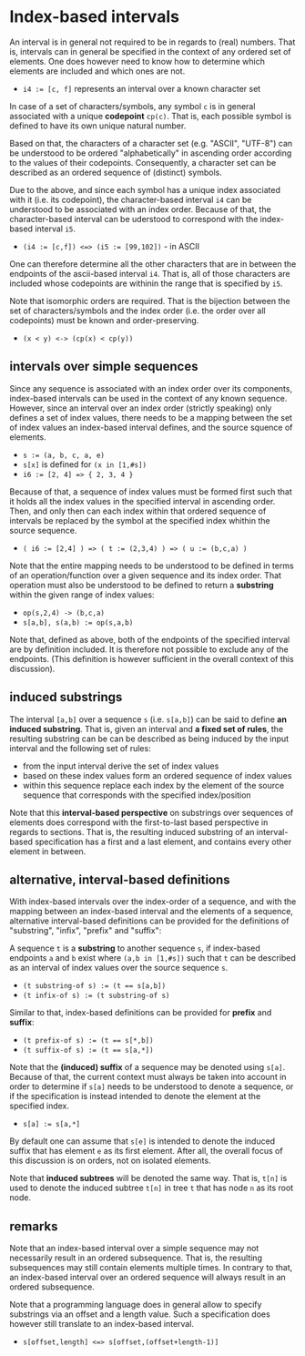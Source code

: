 
<!-- ======================================================================= -->
# Index-based intervals

An interval is in general not required to be in regards to (real) numbers. That
is, intervals can in general be specified in the context of any ordered set of
elements. One does however need to know how to determine which elements are
included and which ones are not.

* `i4 := [c, f]` represents an interval over a known character set

In case of a set of characters/symbols, any symbol `c` is in general associated
with a unique **codepoint** `cp(c)`. That is, each possible symbol is defined
to have its own unique natural number.

Based on that, the characters of a character set (e.g. "ASCII", "UTF-8") can
be understood to be ordered "alphabetically" in ascending order according to
the values of their codepoints. Consequently, a character set can be described
as an ordered sequence of (distinct) symbols.

Due to the above, and since each symbol has a unique index associated with it
(i.e. its codepoint), the character-based interval `i4` can be understood to
be associated with an index order. Because of that, the character-based interval
can be uderstood to correspond with the index-based interval `i5`.

* `(i4 := [c,f]) <=> (i5 := [99,102])` - in ASCII

One can therefore determine all the other characters that are in between the
endpoints of the ascii-based interval `i4`. That is, all of those characters
are included whose codepoints are withinin the range that is specified by `i5`.

Note that isomorphic orders are required. That is the bijection between the set
of characters/symbols and the index order (i.e. the order over all codepoints)
must be known and order-preserving.

* `(x < y) <-> (cp(x) < cp(y))`

<!-- ======================================================================= -->
## intervals over simple sequences

Since any sequence is associated with an index order over its components,
index-based intervals can be used in the context of any known sequence. However,
since an interval over an index order (strictly speaking) only defines a set of
index values, there needs to be a mapping between the set of index values an
index-based interval defines, and the source squence of elements.

* `s := (a, b, c, a, e)`
* `s[x]` is defined for `(x in [1,#s])`
* `i6 := [2, 4] => { 2, 3, 4 }`

Because of that, a sequence of index values must be formed first such that
it holds all the index values in the specified interval in ascending order.
Then, and only then can each index within that ordered sequence of intervals
be replaced by the symbol at the specified index whithin the source sequence.

* `( i6 := [2,4] ) => ( t := (2,3,4) ) => ( u := (b,c,a) )`

Note that the entire mapping needs to be understood to be defined in terms of
an operation/function over a given sequence and its index order. That operation
must also be understood to be defined to return a **substring** within the given
range of index values:

* `op(s,2,4) -> (b,c,a)`
* `s[a,b], s(a,b) := op(s,a,b)`

Note that, defined as above, both of the endpoints of the specified interval
are by definition included. It is therefore not possible to exclude any of
the endpoints. (This definition is however sufficient in the overall context
of this discussion).

<!-- ======================================================================= -->
## induced substrings

The interval `[a,b]` over a sequence `s` (i.e. `s[a,b]`) can be said to define
**an induced substring**. That is, given an interval and **a fixed set of rules**,
the resulting substring can be can be described as being induced by the input
interval and the following set of rules:

* from the input interval derive the set of index values
* based on these index values form an ordered sequence of index values
* within this sequence replace each index by the element of the source
  sequence that corresponds with the specified index/position

Note that this **interval-based perspective** on substrings over sequences of
elements does correspond with the first-to-last based perspective in regards
to sections. That is, the resulting induced substring of an interval-based
specification has a first and a last element, and contains every other element
in between.

<!-- ======================================================================= -->
## alternative, interval-based definitions

With index-based intervals over the index-order of a sequence, and with the
mapping between an index-based interval and the elements of a sequence,
alternative interval-based definitions can be provided for the definitions
of "substring", "infix", "prefix" and "suffix":

A sequence `t` is a **substring** to another sequence `s`, if index-based
endpoints `a` and `b` exist where `(a,b in [1,#s])` such that `t` can be
described as an interval of index values over the source sequence `s`.

* `(t substring-of s) := (t == s[a,b])`
* `(t infix-of s) := (t substring-of s)`

Similar to that, index-based definitions can be provided for
**prefix** and **suffix**:

* `(t prefix-of s) := (t == s[*,b])`
* `(t suffix-of s) := (t == s[a,*])`

Note that the **(induced) suffix** of a sequence may be denoted using `s[a]`.
Because of that, the current context must always be taken into account in order
to determine if `s[a]` needs to be understood to denote a sequence, or if the
specification is instead intended to denote the element at the specified index.

* `s[a] := s[a,*]`

By default one can assume that `s[e]` is intended to denote the induced suffix
that has element `e` as its first element. After all, the overall focus of this
discussion is on orders, not on isolated elements.

Note that **induced subtrees** will be denoted the same way. That is, `t[n]`
is used to denote the induced subtree `t[n]` in tree `t` that has node `n`
as its root node.

<!-- ======================================================================= -->
## remarks

Note that an index-based interval over a simple sequence may not necessarily
result in an ordered subsequence. That is, the resulting subsequences may still
contain elements multiple times. In contrary to that, an index-based interval
over an ordered sequence will always result in an ordered subsequence.

Note that a programming language does in general allow to specify substrings
via an offset and a length value. Such a specification does however still
translate to an index-based interval.

* `s[offset,length] <=> s[offset,(offset+length-1)]`
